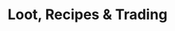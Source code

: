 ---
title: Loot, Recipes & Trading
categories:
- title: General
  color: blue
- title: Documentation
  color: red
- title: Tutorials
  color: green
---